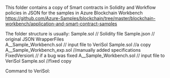 This folder contains a copy of Smart contracts in Solidity and Workflow policies in JSON for the samples 
in Azure Blockchain Workbench
https://github.com/Azure-Samples/blockchain/tree/master/blockchain-workbench/application-and-smart-contract-samples

The folder structure is usually:
<Sample-Name>
   Sample.sol        // Solidity file
   Sample.json       // original JSON
   WrapperFiles\
      A__Sample_Workbench.sol // input file to VeriSol
      Sample.sol //a copy
      A__Sample_Workbench_exp.sol //manually added specifications
   FixedVersion\    // if a bug was fixed
      A__Sample_Workbench.sol // input file to VeriSol
      Sample.sol //fixed copy

Command to VeriSol:



   